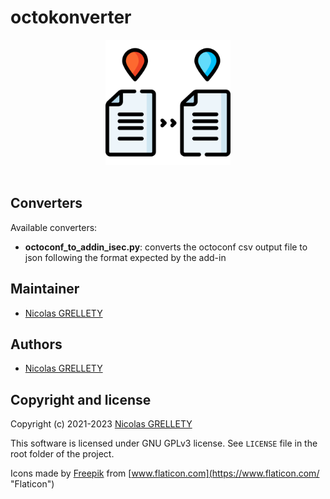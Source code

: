 # octokonverter

<p align="center">
  <img width="200" height="200" src="resources/logo.png">
  <br/><br/>
</p>

## Converters

Available converters:

- **octoconf_to_addin_isec.py**: converts the octoconf csv output file to json following the format expected by the add-in

## Maintainer

- [Nicolas GRELLETY](https://github.com/nillyr)

## Authors

- [Nicolas GRELLETY](https://github.com/nillyr)

## Copyright and license

Copyright (c) 2021-2023 [Nicolas GRELLETY](https://github.com/nillyr)

This software is licensed under GNU GPLv3 license. See `LICENSE` file in the root folder of the project.

Icons made by [Freepik](https://www.freepik.com/ "Freepik") from [www.flaticon.com](https://www.flaticon.com/ "Flaticon")

